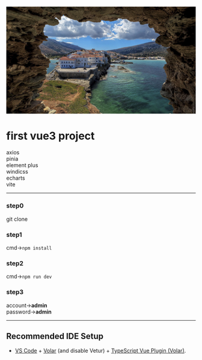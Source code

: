 ![](https://raw.githubusercontent.com/cheong1917/pic_img/master/img/RE4wEaN.jpg)

# first vue3 project 
axios  
pinia  
element plus  
windicss   
echarts  
vite
***
### **step0**  
git clone
### **step1**  
cmd->`npm install`  
### **step2**
cmd->`npm run dev`  
### **step3**
account->**admin**  
password->**admin**
***
## Recommended IDE Setup

- [VS Code](https://code.visualstudio.com/) + [Volar](https://marketplace.visualstudio.com/items?itemName=Vue.volar) (and disable Vetur) + [TypeScript Vue Plugin (Volar)](https://marketplace.visualstudio.com/items?itemName=Vue.vscode-typescript-vue-plugin).
